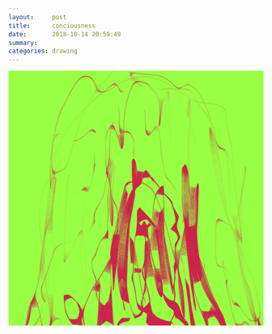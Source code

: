 ```yaml
---
layout:     post
title:      conciousness
date:       2018-10-14 20:59:49
summary:    
categories: drawing
---
```

![conciousness](/images/diary/conciousness.png ".")

